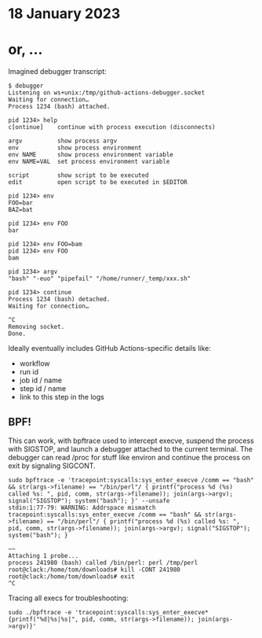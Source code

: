 # 18 January 2023
# or, …

Imagined debugger transcript:

    $ debugger
    Listening on ws+unix:/tmp/github-actions-debugger.socket
    Waiting for connection…
    Process 1234 (bash) attached.

    pid 1234> help
    c[ontinue]    continue with process execution (disconnects)

    argv          show process argv
    env           show process environment
    env NAME      show process environment variable
    env NAME=VAL  set process environment variable

    script        show script to be executed
    edit          open script to be executed in $EDITOR

    pid 1234> env
    FOO=bar
    BAZ=bat

    pid 1234> env FOO
    bar

    pid 1234> env FOO=bam
    pid 1234> env FOO
    bam

    pid 1234> argv
    "bash" "-euo" "pipefail" "/home/runner/_temp/xxx.sh"

    pid 1234> continue
    Process 1234 (bash) detached.
    Waiting for connection…

    ^C
    Removing socket.
    Done.

Ideally eventually includes GitHub Actions-specific details like:

  - workflow
  - run id
  - job id / name
  - step id / name
  - link to this step in the logs


## BPF!

This can work, with bpftrace used to intercept execve, suspend the process with
SIGSTOP, and launch a debugger attached to the current terminal.  The debugger
can read /proc for stuff like environ and continue the process on exit by
signaling SIGCONT.

    sudo bpftrace -e 'tracepoint:syscalls:sys_enter_execve /comm == "bash" && str(args->filename) == "/bin/perl"/ { printf("process %d (%s) called %s: ", pid, comm, str(args->filename)); join(args->argv); signal("SIGSTOP"); system("bash"); }' --unsafe
    stdin:1:77-79: WARNING: Addrspace mismatch
    tracepoint:syscalls:sys_enter_execve /comm == "bash" && str(args->filename) == "/bin/perl"/ { printf("process %d (%s) called %s: ", pid, comm, str(args->filename)); join(args->argv); signal("SIGSTOP"); system("bash"); }
                                                                                ~~
    Attaching 1 probe...
    process 241980 (bash) called /bin/perl: perl /tmp/perl
    root@clack:/home/tom/downloads# kill -CONT 241980
    root@clack:/home/tom/downloads# exit
    ^C

Tracing all execs for troubleshooting:

    sudo ./bpftrace -e 'tracepoint:syscalls:sys_enter_execve* {printf("%d|%s|%s|", pid, comm, str(args->filename)); join(args->argv)}'
